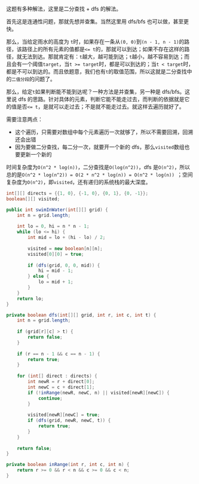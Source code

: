 这题有多种解法，这里是二分查找 + dfs 的解法。

首先这是连通性问题，那就先想并查集。当然这里用 dfs/bfs 也可以做，甚至更快。

那么，当给定雨水的高度为 `t`时，如果存在一条从`(0, 0)`到`(n - 1, n - 1)`的路径，该路径上的所有元素的值都是`<= t`的，那就可以到达；如果不存在这样的路径，就无法到达。那就肯定有：`t`越大，越可能到达；`t`越小，越不容易到达；而且会有一个阈值`target`，当`t >= target`时，都是可以到达的；当`t < target`时，都是不可以到达的。而且依题意，我们也有`t`的取值范围，所以这就是二分查找中的`二值分段`的问题了。

那么，给定`t`如果判断能不能到达呢？一种方法是并查集，另一种是 dfs/bfs。这里说 dfs 的思路。针对具体的元素，判断它能不能走过去，而判断的依据就是它的值是否`<= t`，是就可以走过去；不是就不能走过去。就这样去遍历就好了。

需要注意两点：

* 这个遍历，只需要对数组中每个元素遍历一次就够了，所以不需要回溯，回溯还会出错
* 因为要做二分查找，每二分一次，就要开一个新的 dfs，那么`visited`数组也要更新一个新的

时间复杂度为`O(n^2 * log(n))`，二分查找是`O(log(n^2))`，dfs 是`O(n^2)`，所以总的是`O(n^2 * log(n^2)) = O(2 * n^2 * log(n)) = O(n^2 * log(n)) `；空间复杂度为`O(n^2)`，即`visited`，还有递归的系统栈的最大深度。

```java
int[][] directs = {{1, 0}, {-1, 0}, {0, 1}, {0, -1}};
boolean[][] visited;

public int swimInWater(int[][] grid) {
    int n = grid.length;
    
    int lo = 0, hi = n * n - 1;
    while (lo <= hi) {
        int mid = lo + (hi - lo) / 2;
        
        visited = new boolean[n][n];
    	visited[0][0] = true;
        
        if (dfs(grid, 0, 0, mid)) {
            hi = mid - 1;
        } else {
            lo = mid + 1;
        }
    }
    return lo;
}

private boolean dfs(int[][] grid, int r, int c, int t) {
    int n = grid.length;
    
    if (grid[r][c] > t) {
        return false;
    }
    
    if (r == n - 1 && c == n - 1) {
        return true;
    }
    
    for (int[] direct : directs) {
        int newR = r + direct[0];
        int newC = c + direct[1];
        if (!inRange(newR, newC, n) || visited[newR][newC]) {
            continue;
        }
        
        visited[newR][newC] = true;
        if (dfs(grid, newR, newC, t)) {
            return true;
        }
    }
    
    return false;
}

private boolean inRange(int r, int c, int n) {
    return r >= 0 && r < n && c >= 0 && c < n;
}
```
